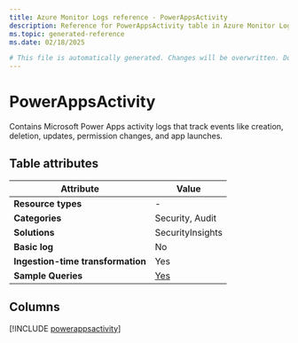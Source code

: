 ```yaml
---
title: Azure Monitor Logs reference - PowerAppsActivity
description: Reference for PowerAppsActivity table in Azure Monitor Logs.
ms.topic: generated-reference
ms.date: 02/18/2025

# This file is automatically generated. Changes will be overwritten. Do not change this file directly.
---
```


# PowerAppsActivity

Contains Microsoft Power Apps activity logs that track events like creation, deletion, updates, permission changes, and app launches.


## Table attributes

|Attribute|Value|
|---|---|
|**Resource types**|-|
|**Categories**|Security, Audit|
|**Solutions**| SecurityInsights|
|**Basic log**|No|
|**Ingestion-time transformation**|Yes|
|**Sample Queries**|[Yes](/azure/azure-monitor/reference/queries/powerappsactivity)|



## Columns
  
[!INCLUDE [powerappsactivity](~/reusable-content/ce-skilling/azure/includes/azure-monitor/reference/tables/powerappsactivity-include.md)]
